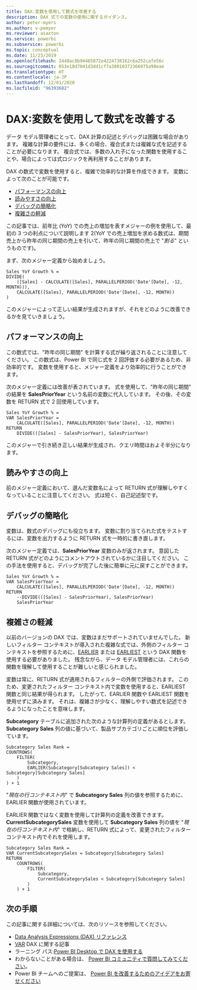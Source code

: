 ```yaml
---
title: DAX:変数を使用して数式を改善する
description: DAX 式での変数の使用に関するガイダンス。
author: peter-myers
ms.author: v-pemyer
ms.reviewer: asaxton
ms.service: powerbi
ms.subservice: powerbi
ms.topic: conceptual
ms.date: 11/23/2019
ms.openlocfilehash: 2448ac8b94465872e4224738162c6a252cafe56c
ms.sourcegitcommit: 653e18d7041d3dd1cf7a38010372366975a98eae
ms.translationtype: HT
ms.contentlocale: ja-JP
ms.lasthandoff: 12/01/2020
ms.locfileid: "96393602"
---
```

# <a name="dax-use-variables-to-improve-your-formulas"></a>DAX:変数を使用して数式を改善する

データ モデル管理者にとって、DAX 計算の記述とデバッグは困難な場合があります。 複雑な計算の要件には、多くの場合、複合式または複雑な式を記述することが必要になります。 複合式では、多数の入れ子になった関数を使用することや、場合によっては式ロジックを再利用することがあります。

DAX の数式で変数を使用すると、複雑で効率的な計算を作成できます。 変数によって次のことが可能です。

- [パフォーマンスの向上](#improve-performance)
- [読みやすさの向上](#improve-readability)
- [デバッグの簡略化](#simplify-debugging)
- [複雑さの軽減](#reduce-complexity)

この記事では、前年比 (YoY) での売上の増加を表すメジャーの例を使用して、最初の 3 つの利点について説明します  2(YoY での売上増加を求める数式は、期間売上から昨年の同じ期間の売上を引いて、昨年の同じ期間の売上で "_割る_" というものです)。

まず、次のメジャー定義から始めましょう。

```dax
Sales YoY Growth % =
DIVIDE(
    ([Sales] - CALCULATE([Sales], PARALLELPERIOD('Date'[Date], -12, MONTH))),
    CALCULATE([Sales], PARALLELPERIOD('Date'[Date], -12, MONTH))
)
```

このメジャーによって正しい結果が生成されますが、それをどのように改善できるかを見ていきましょう。

## <a name="improve-performance"></a>パフォーマンスの向上

この数式では、"昨年の同じ期間" を計算する式が繰り返されることに注意してください。 この数式は、Power BI で同じ式を 2 回評価する必要があるため、非効率的です。 変数を使用すると、メジャー定義をより効率的に行うことができます。

次のメジャー定義には改善が表されています。 式を使用して、"昨年の同じ期間" の結果を **SalesPriorYear** という名前の変数に代入しています。 その後、その変数を RETURN 式で 2 回使用しています。

```dax
Sales YoY Growth % =
VAR SalesPriorYear =
    CALCULATE([Sales], PARALLELPERIOD('Date'[Date], -12, MONTH))
RETURN
    DIVIDE(([Sales] - SalesPriorYear), SalesPriorYear)
```

このメジャーで引き続き正しい結果が生成され、クエリ時間はおよそ半分になります。

## <a name="improve-readability"></a>読みやすさの向上

前のメジャー定義において、選んだ変数名によって RETURN 式が理解しやすくなっていることに注意してください。 式は短く、自己記述型です。

## <a name="simplify-debugging"></a>デバッグの簡略化

変数は、数式のデバッグにも役立ちます。 変数に割り当てられた式をテストするには、変数を出力するように RETURN 式を一時的に書き直します。

次のメジャー定義では、**SalesPriorYear** 変数のみが返されます。 意図した RETURN 式がどのようにコメントアウトされているかに注目してください。 この手法を使用すると、デバッグが完了した後に簡単に元に戻すことができます。

```dax
Sales YoY Growth % =
VAR SalesPriorYear =
    CALCULATE([Sales], PARALLELPERIOD('Date'[Date], -12, MONTH))
RETURN
    --DIVIDE(([Sales] - SalesPriorYear), SalesPriorYear)
    SalesPriorYear
```

## <a name="reduce-complexity"></a>複雑さの軽減

以前のバージョンの DAX では、変数はまだサポートされていませんでした。 新しいフィルター コンテキストが導入された複雑な式では、外側のフィルター コンテキストを参照するために、[EARLIER](/dax/earlier-function-dax) または [EARLIEST](/dax/earliest-function-dax) という DAX 関数を使用する必要がありました。 残念ながら、データ モデル管理者には、これらの関数を理解して使用することが難しいと感じられました。

変数は常に、RETURN 式が適用されるフィルターの外側で評価されます。 このため、変更されたフィルター コンテキスト内で変数を使用すると、EARLIEST 関数と同じ結果が得られます。 したがって、EARLIER 関数や EARLIEST 関数を使用せずに済みます。 それは、複雑さが少なく、理解しやすい数式を記述できるようになったことを意味します。

**Subcategory** テーブルに追加された次のような計算列の定義があるとします。 **Subcategory Sales** 列の値に基づいて、製品サブカテゴリごとに順位を評価しています。

```dax
Subcategory Sales Rank =
COUNTROWS(
    FILTER(
        Subcategory,
        EARLIER(Subcategory[Subcategory Sales]) < Subcategory[Subcategory Sales]
    )
) + 1
```

"_現在の行コンテキスト内_" で **Subcategory Sales** 列の値を参照するために、EARLIER 関数が使用されています。

EARLIER 関数ではなく変数を使用して計算列の定義を改善できます。 **CurrentSubcategorySales** 変数を使用して **Subcategory Sales** 列の値を "_現在の行コンテキスト内_" で格納し、RETURN 式によって、変更されたフィルター コンテキスト内でそれを使用します。

```dax
Subcategory Sales Rank =
VAR CurrentSubcategorySales = Subcategory[Subcategory Sales]
RETURN
    COUNTROWS(
        FILTER(
            Subcategory,
            CurrentSubcategorySales < Subcategory[Subcategory Sales]
        )
    ) + 1
```

## <a name="next-steps"></a>次の手順

この記事に関する詳細については、次のリソースを参照してください。

- [Data Analysis Expressions (DAX) リファレンス](/dax/)
- [VAR](/dax/var-dax) DAX に関する記事
- ラーニング パス:[Power BI Desktop で DAX を使用する](/learn/paths/dax-power-bi/)
- わからないことがある場合は、 [Power BI コミュニティで質問してみてください](https://community.powerbi.com/)。
- Power BI チームへのご提案は、 [Power BI を改善するためのアイデアをお寄せください](https://ideas.powerbi.com)